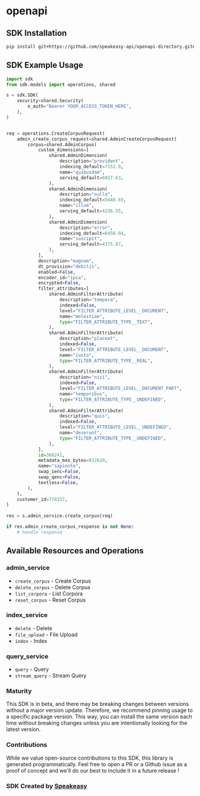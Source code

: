 # openapi

<!-- Start SDK Installation -->
## SDK Installation

```bash
pip install git+https://github.com/speakeasy-api/openapi-directory.git#subdirectory=SDKs/vectara.io/1.0.0/python
```
<!-- End SDK Installation -->

## SDK Example Usage
<!-- Start SDK Example Usage -->
```python
import sdk
from sdk.models import operations, shared

s = sdk.SDK(
    security=shared.Security(
        o_auth="Bearer YOUR_ACCESS_TOKEN_HERE",
    ),
)


req = operations.CreateCorpusRequest(
    admin_create_corpus_request=shared.AdminCreateCorpusRequest(
        corpus=shared.AdminCorpus(
            custom_dimensions=[
                shared.AdminDimension(
                    description="provident",
                    indexing_default=7151.9,
                    name="quibusdam",
                    serving_default=6027.63,
                ),
                shared.AdminDimension(
                    description="nulla",
                    indexing_default=5448.83,
                    name="illum",
                    serving_default=4236.55,
                ),
                shared.AdminDimension(
                    description="error",
                    indexing_default=6458.94,
                    name="suscipit",
                    serving_default=4375.87,
                ),
            ],
            description="magnam",
            dt_provision="debitis",
            enabled=False,
            encoder_id="ipsa",
            encrypted=False,
            filter_attributes=[
                shared.AdminFilterAttribute(
                    description="tempora",
                    indexed=False,
                    level="FILTER_ATTRIBUTE_LEVEL__DOCUMENT",
                    name="molestiae",
                    type="FILTER_ATTRIBUTE_TYPE__TEXT",
                ),
                shared.AdminFilterAttribute(
                    description="placeat",
                    indexed=False,
                    level="FILTER_ATTRIBUTE_LEVEL__DOCUMENT",
                    name="iusto",
                    type="FILTER_ATTRIBUTE_TYPE__REAL",
                ),
                shared.AdminFilterAttribute(
                    description="nisi",
                    indexed=False,
                    level="FILTER_ATTRIBUTE_LEVEL__DOCUMENT_PART",
                    name="temporibus",
                    type="FILTER_ATTRIBUTE_TYPE__UNDEFINED",
                ),
                shared.AdminFilterAttribute(
                    description="quis",
                    indexed=False,
                    level="FILTER_ATTRIBUTE_LEVEL__UNDEFINED",
                    name="deserunt",
                    type="FILTER_ATTRIBUTE_TYPE__UNDEFINED",
                ),
            ],
            id=368241,
            metadata_max_bytes=832620,
            name="sapiente",
            swap_ienc=False,
            swap_qenc=False,
            textless=False,
        ),
    ),
    customer_id=778157,
)
    
res = s.admin_service.create_corpus(req)

if res.admin_create_corpus_response is not None:
    # handle response
```
<!-- End SDK Example Usage -->

<!-- Start SDK Available Operations -->
## Available Resources and Operations


### admin_service

* `create_corpus` - Create Corpus
* `delete_corpus` - Delete Corpus
* `list_corpora` - List Corpora
* `reset_corpus` - Reset Corpus

### index_service

* `delete` - Delete
* `file_upload` - File Upload
* `index` - Index

### query_service

* `query` - Query
* `stream_query` - Stream Query
<!-- End SDK Available Operations -->

### Maturity

This SDK is in beta, and there may be breaking changes between versions without a major version update. Therefore, we recommend pinning usage
to a specific package version. This way, you can install the same version each time without breaking changes unless you are intentionally
looking for the latest version.

### Contributions

While we value open-source contributions to this SDK, this library is generated programmatically.
Feel free to open a PR or a Github issue as a proof of concept and we'll do our best to include it in a future release !

### SDK Created by [Speakeasy](https://docs.speakeasyapi.dev/docs/using-speakeasy/client-sdks)
